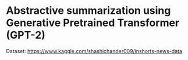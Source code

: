 # Abstractive summarization using Generative Pretrained Transformer (GPT-2)
Dataset: https://www.kaggle.com/shashichander009/inshorts-news-data

